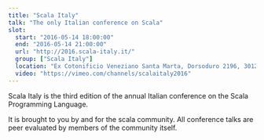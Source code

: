 ```yaml
---
title: "Scala Italy"
talk: "The only Italian conference on Scala"
slot:
  start: "2016-05-14 18:00:00"
  end: "2016-05-14 21:00:00"
  url: "http://2016.scala-italy.it/"
  group: ["Scala Italy"]
  location: "Ex Cotonificio Veneziano Santa Marta, Dorsoduro 2196, 30123 Venezia"
  video: "https://vimeo.com/channels/scalaitaly2016"
---
```


Scala Italy is the third edition of the annual Italian conference on the Scala Programming Language.

It is brought to you by and for the scala community. All conference talks are peer evaluated by members of the community itself.
